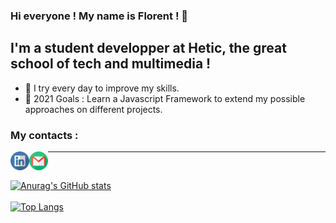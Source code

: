 <!-- Hello + Pres -->
### Hi everyone ! My name is Florent ! 👋

## I'm a student developper at Hetic, the great school of tech and multimedia !
- 🧠 I try every day to improve my skills.
- 🚀 2021 Goals : Learn a Javascript Framework to extend my possible approaches on different projects.
<!-- Hello + Pres -->

<!-- Contacts -->
### My contacts :
[<img align="left" alt="Icon Linkedin" width="30px" src="https://github.com/FlorentParis/FlorentParis/blob/main/linkedin.png"/>][LinkedIn]
[<img align="left" alt="Icon Gmail" width="30px" src="https://github.com/FlorentParis/FlorentParis/blob/main/gmail.png"/>][Gmail]
<!-- Contacts -->

---

<br />

<!-- Stats -->
[![Anurag's GitHub stats](https://github-readme-stats.vercel.app/api?username=FlorentParis&theme=nightowl)](https://github.com/anuraghazra/github-readme-stats)
<br />
<br />
[![Top Langs](https://github-readme-stats.vercel.app/api/top-langs/?username=FlorentParis&layout=compact&theme=nightowl)](https://github.com/anuraghazra/github-readme-Statistiques)
<!-- Stats -->

[VSCode]: https://code.visualstudio.com/
[HTML5]: https://developer.mozilla.org/fr/docs/Web/Guide/HTML/HTML5
[CSS3]: https://developer.mozilla.org/fr/docs/Web/CSS
[JS]: https://developer.mozilla.org/fr/docs/Web/JavaScript
[Python]: https://www.python.org/
[Git]: https://git-scm.com/
[LinkedIn]: https://www.linkedin.com/in/florentparis/
[Gmail]:mailto:florentparis28@gmail.com"
